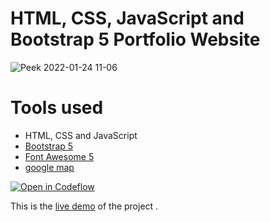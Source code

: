 HTML, CSS, JavaScript and Bootstrap 5 Portfolio Website
=======
![Peek 2022-01-24 11-06](https://user-images.githubusercontent.com/11813341/150726892-d47d1860-b157-4453-aab0-860b1328b25c.gif)

# Tools used #
* HTML, CSS and JavaScript
* [Bootstrap 5](https://getbootstrap.com/docs/5.0/getting-started/introduction/)
* [Font Awesome 5](https://fontawesome.com/)
* [google map](https://www.embed-map.com/)

[![Open in Codeflow](https://developer.stackblitz.com/img/open_in_codeflow.svg)](https:///pr.new/JoshDS595/Portfolio_Final)

This is the [live demo](https://Portfolio_Final.netlify.app/) of the project . 


